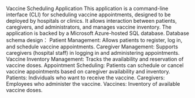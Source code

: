 Vaccine Scheduling Application
This application is a command-line interface (CLI) for scheduling vaccine appointments, designed to be deployed by hospitals or clinics. It allows interaction between patients, caregivers, and administrators, and manages vaccine inventory. The application is backed by a Microsoft Azure-hosted SQL database.
Database schema design：
Patient Management: Allows patients to register, log in, and schedule vaccine appointments.
Caregiver Management: Supports caregivers (hospital staff) in logging in and administering appointments.
Vaccine Inventory Management: Tracks the availability and reservation of vaccine doses.
Appointment Scheduling: Patients can schedule or cancel vaccine appointments based on caregiver availability and inventory.
Patients: Individuals who want to receive the vaccine.
Caregivers: Employees who administer the vaccine.
Vaccines: Inventory of available vaccine doses.
